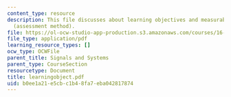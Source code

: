 ```yaml
---
content_type: resource
description: This file discusses about learning objectives and measurable outcomes
  (assessment method).
file: https://ol-ocw-studio-app-production.s3.amazonaws.com/courses/16-01-unified-engineering-i-ii-iii-iv-fall-2005-spring-2006/b0ee1a21e5cbc1b48fa7eba042817874_learningobject.pdf
file_type: application/pdf
learning_resource_types: []
ocw_type: OCWFile
parent_title: Signals and Systems
parent_type: CourseSection
resourcetype: Document
title: learningobject.pdf
uid: b0ee1a21-e5cb-c1b4-8fa7-eba042817874
---
```


